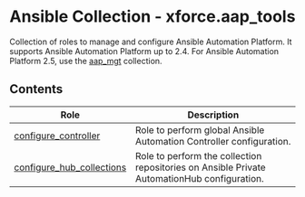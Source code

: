 # Ansible Collection - xforce.aap_tools

Collection of roles to manage and configure Ansible Automation Platform. It supports Ansible Automation Platform up to 2.4. For Ansible Automation Platform 2.5, use the [aap_mgt](../aap_mgmt/README.md) collection.

## Contents

| Role                                                                   | Description                                                                                 |
| ---------------------------------------------------------------------- | ------------------------------------------------------------------------------------------- |
| [configure_controller](roles/configure_controller/README.md)           | Role to perform global Ansible Automation Controller configuration.                         |
| [configure_hub_collections](roles/configure_hub_collections/README.md) | Role to perform the collection repositories on Ansible Private AutomationHub configuration. |
